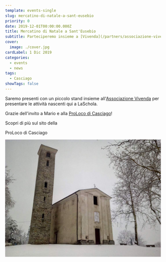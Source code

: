 ```yaml
---
template: events-single
slug: mercatino-di-natale-a-sant-eusebio
priority: 0
date: 2019-12-01T00:00:00.000Z
title: Mercatino di Natale a Sant'Eusebio
subtitle: Parteciperemo insieme a [Vivenda](/partners/associazione-vivenda) e le altre associazioni di Casciago
cover:
  image: ./cover.jpg
cardLabel: 1 Dic 2019
categories:
  - events
  - news
tags:
  - Casciago
showTags: false
---
```


<EntryInfo variant="frequency" label="1 dicembre 2019" value="dalle 10 alle 18"/>
<EntryInfo variant="facebook" label="Segui l'evento" value="su [facebook](https://www.facebook.com/events/441590786500996)"/>
<EntryInfo variant="location" label="Ci trovate" value="alla [Chiesa di Sant'Eusebio di Casciago](https://goo.gl/maps/qx5urf1eLAYHPJNWA)" bottom={6}/>

<Row alignItems="center">
<Col md={6} initial>

Saremo presenti con un piccolo stand insieme all'[Associazione Vivenda](/partners/associazione-vivenda/) per presentare le attività nascenti qui a LaSchola.

<Footnote top={3}>

Grazie dell'invito a Mario e alla [ProLoco di Casciago](https://www.facebook.com/ProlocoCasciago/)!

</Footnote>

Scopri di più sul sito della

<ButtonLink href="http://www.prolococasciago.it/eventi.html">ProLoco di Casciago</ButtonLink>
</Col>
<Col md={6}>

![Sant'Eusebio](./chiesa-di-sant-eusebio-a-casciago.jpg)

</Col>
</Row>
